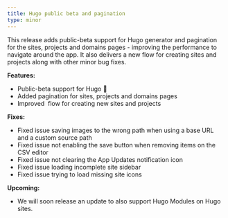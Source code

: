 ```yaml
---
title: Hugo public beta and pagination
type: minor
---
```


This release adds public-beta support for Hugo generator and pagination for the sites, projects and domains pages - improving the performance to navigate around the app. It also delivers a new flow for creating sites and projects along with other minor bug fixes.

**Features:**

* Public-beta support for Hugo 🎉
* Added pagination for sites, projects and domains pages
* Improved&nbsp; flow for creating new sites and projects

**Fixes:**

* Fixed issue saving images to the wrong path when using a base URL and a custom source path
* Fixed issue not enabling the save button when removing items on the CSV editor
* Fixed issue not clearing the App Updates notification icon
* Fixed issue loading incomplete site sidebar
* Fixed issue trying to load missing site icons

**Upcoming:**

* We will soon release an update to also support Hugo Modules on Hugo sites.
